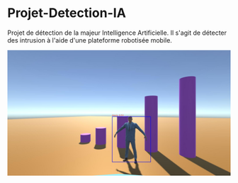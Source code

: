 # Projet-Detection-IA
Projet de détection de la majeur Intelligence Artificielle. Il s'agit de détecter des intrusion à l'aide d'une plateforme robotisée mobile.

![alt text](https://github.com/Tpierga/2I_ProjetDetectionIA/blob/master/Projet_Detection_IA/Assets/Snapshots/test2.jpg?raw=true)
